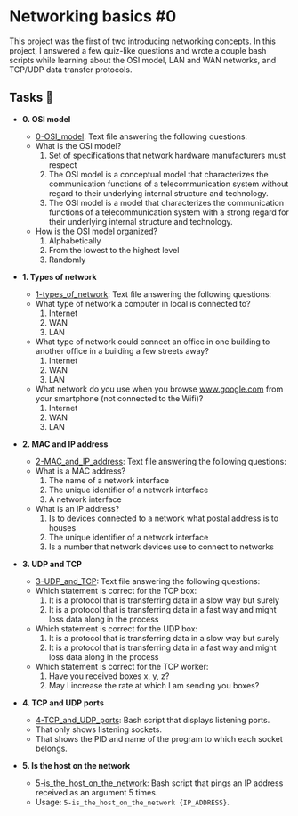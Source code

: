
# Networking basics #0

This project was the first of two introducing networking concepts. In this project, I answered a few quiz-like questions and wrote a couple bash scripts while learning about the OSI model, LAN and WAN networks, and TCP/UDP data transfer protocols.

## Tasks :page_with_curl:

* **0. OSI model**
  * [0-OSI_model](./0-OSI_model): Text file answering the following questions:
  * What is the OSI model?
    1. Set of specifications that network hardware manufacturers must respect
    2. The OSI model is a conceptual model that characterizes the communication functions of a telecommunication system without regard to their underlying internal structure and technology.
    3. The OSI model is a model that characterizes the communication functions of a telecommunication system with a strong regard for their underlying internal structure and technology.
  * How is the OSI model organized?
    1. Alphabetically
    2. From the lowest to the highest level
    3. Randomly

* **1. Types of network**
  * [1-types_of_network](./1-types_of_network): Text file answering the following questions:
  * What type of network a computer in local is connected to?
    1. Internet
    2. WAN
    3. LAN
  * What type of network could connect an office in one building to another office in a building a few streets away?
    1. Internet
    2. WAN
    3. LAN
  * What network do you use when you browse www.google.com from your smartphone (not connected to the Wifi)?
    1. Internet
    2. WAN
    3. LAN

* **2. MAC and IP address**
  * [2-MAC_and_IP_address](./2-MAC_and_IP_address): Text file answering the following questions:
  * What is a MAC address?
    1. The name of a network interface
    2. The unique identifier of a network interface
    3. A network interface
  * What is an IP address?
    1. Is to devices connected to a network what postal address is to houses
    2. The unique identifier of a network interface
    3. Is a number that network devices use to connect to networks

* **3. UDP and TCP**
  * [3-UDP_and_TCP](./3-UDP_and_TCP): Text file answering the following questions:
  * Which statement is correct for the TCP box:
    1. It is a protocol that is transferring data in a slow way but surely
    2. It is a protocol that is transferring data in a fast way and might loss data along in the process
  * Which statement is correct for the UDP box:
    1. It is a protocol that is transferring data in a slow way but surely
    2. It is a protocol that is transferring data in a fast way and might loss data along in the process
  * Which statement is correct for the TCP worker:
    1. Have you received boxes x, y, z?
    2. May I increase the rate at which I am sending you boxes?

* **4. TCP and UDP ports**
  * [4-TCP_and_UDP_ports](./4-TCP_and_UDP_ports): Bash script that displays listening ports.
  * That only shows listening sockets.
  * That shows the PID and name of the program to which each socket belongs.

* **5. Is the host on the network**
  * [5-is_the_host_on_the_network](./5-is_the_host_on_the_network): Bash script that pings an IP address received as an argument 5 times.
  * Usage: `5-is_the_host_on_the_network {IP_ADDRESS}`.

